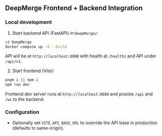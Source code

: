 ## DeepMerge Frontend + Backend Integration

### Local development

1. Start backend API (FastAPI) in `DeepMerge/`:

```bash
cd DeepMerge
docker compose up -d --build
```

API will be at `http://localhost:8000` with health at `/healthz` and API under `/api/v1`.

2. Start frontend (Vite):

```bash
pnpm i || npm i
npm run dev
```

Frontend dev server runs at `http://localhost:8080` and proxies `/api` and `/ws` to the backend.

### Configuration

- Optionally set `VITE_API_BASE_URL` to override the API base in production (defaults to same-origin).


